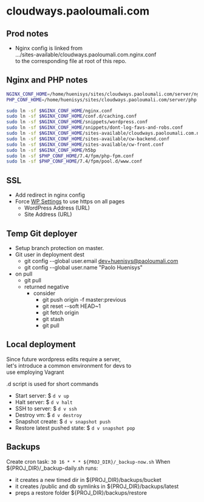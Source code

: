 # cloudways.paoloumali.com

## Prod notes

- Nginx config is linked from  
.../sites-available/cloudways.paoloumali.com.nginx.conf  
to the corresponding file at root of this repo.

## Nginx and PHP notes

```bash
NGINX_CONF_HOME=/home/huenisys/sites/cloudways.paoloumali.com/server/nginx
PHP_CONF_HOME=/home/huenisys/sites/cloudways.paoloumali.com/server/php

sudo ln -sf $NGINX_CONF_HOME/nginx.conf
sudo ln -sf $NGINX_CONF_HOME/conf.d/caching.conf
sudo ln -sf $NGINX_CONF_HOME/snippets/wordpress.conf
sudo ln -sf $NGINX_CONF_HOME/snippets/dont-log-favs-and-robs.conf
sudo ln -sf $NGINX_CONF_HOME/sites-available/cloudways.paoloumali.com.nginx.conf
sudo ln -sf $NGINX_CONF_HOME/sites-available/cw-backend.conf
sudo ln -sf $NGINX_CONF_HOME/sites-available/cw-front.conf
sudo ln -sf $NGINX_CONF_HOME/h5bp
sudo ln -sf $PHP_CONF_HOME/7.4/fpm/php-fpm.conf
sudo ln -sf $PHP_CONF_HOME/7.4/fpm/pool.d/www.conf
```

## SSL

- Add redirect in nginx config
- Force [WP Settings](http://cloudways.paoloumali.com/wp-admin/options-general.php) to use https on all pages
  - WordPress Address (URL)
  - Site Address (URL)

## Temp Git deployer

- Setup branch protection on master.
- Git user in deployment dest
  - git config --global user.email dev+huenisys@paoloumali.com
  - git config --global user.name "Paolo Huenisys"
- on pull
  - git pull
  - returned negative
    - consider
      - git push origin -f master:previous
      - git reset --soft HEAD~1
      - git fetch origin
      - git stash
      - git pull

## Local deployment

Since future wordpress edits require a server,  
let's introduce a common environment for devs to  
use employing Vagrant

.d script is used for short commands

- Start server: $ ``d v up``
- Halt server: $ ``d v halt``
- SSH to server: $ ``d v ssh``
- Destroy vm: $ ``d v destroy``
- Snapshot create: $ ``d v snapshot push``
- Restore latest pushed state: $ ``d v snapshot pop``

## Backups

Create cron task: ``30 16 * * * ${PROJ_DIR}/_backup-now.sh``
When ${PROJ_DIR}/_backup-daily.sh runs:
  - it creates a new timed dir in ${PROJ_DIR}/backups/bucket
  - it creates /public and db symlinks in ${PROJ_DIR}/backups/latest
  - preps a restore folder ${PROJ_DIR}/backups/restore
